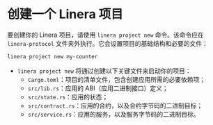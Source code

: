 # 创建一个 Linera 项目

要创建你的 Linera 项目，请使用 `linera project new` 命令。该命令应在 `linera-protocol` 文件夹外执行。它会设置项目的基础结构和必要的文件：

```bash
linera project new my-counter
```

- `linera project new` 将通过创建以下关键文件来启动你的项目：
  - `Cargo.toml`：项目的清单文件，包含创建应用所需的必要依赖项；
  - `src/lib.rs`：应用的 ABI（应用二进制接口）定义；
  - `src/state.rs`：应用的状态；
  - `src/contract.rs`：应用的合约，以及合约字节码的二进制目标；
  - `src/service.rs`：应用的服务，以及服务字节码的二进制目标。
